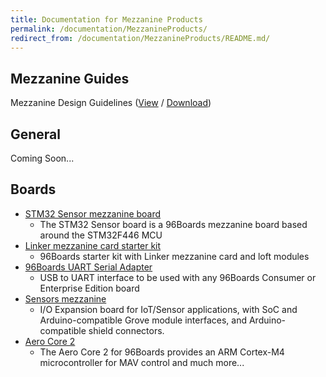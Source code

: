 ```yaml
---
title: Documentation for Mezzanine Products
permalink: /documentation/MezzanineProducts/
redirect_from: /documentation/MezzanineProducts/README.md/
---
```

## Mezzanine Guides

Mezzanine Design Guidelines ([View](https://github.com/96boards/documentation/blob/master/MezzanineProducts/files/Mezzanine%20design%20guidelines.pdf) / [Download](https://github.com/96boards/documentation/raw/master/MezzanineProducts/files/Mezzanine%20design%20guidelines.pdf))

## General

Coming Soon...

## Boards

- [STM32 Sensor mezzanine board](STM32/)
   - The STM32 Sensor board is a 96Boards mezzanine board based around the STM32F446 MCU
- [Linker mezzanine card starter kit](LinkerMezzanineStarterKit/)
   - 96Boards starter kit with Linker mezzanine card and loft modules
- [96Boards UART Serial Adapter](UARTSerial/)
   - USB to UART interface to be used with any 96Boards Consumer or Enterprise Edition board
- [Sensors mezzanine](SensorsMezzanine/)
   -  I/O Expansion board for IoT/Sensor applications, with SoC and Arduino-compatible Grove module interfaces, and Arduino-compatible shield connectors.
- [Aero Core 2](AeroCore2/)
   - The Aero Core 2 for 96Boards provides an ARM Cortex-M4 microcontroller for MAV control and much more...
